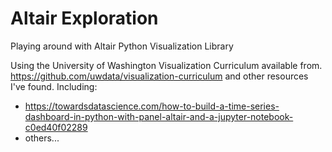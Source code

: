 # Altair Exploration
Playing around with Altair Python Visualization Library

Using the University of Washington Visualization Curriculum available from. https://github.com/uwdata/visualization-curriculum and other resources I've found. Including:

* https://towardsdatascience.com/how-to-build-a-time-series-dashboard-in-python-with-panel-altair-and-a-jupyter-notebook-c0ed40f02289
* others...
